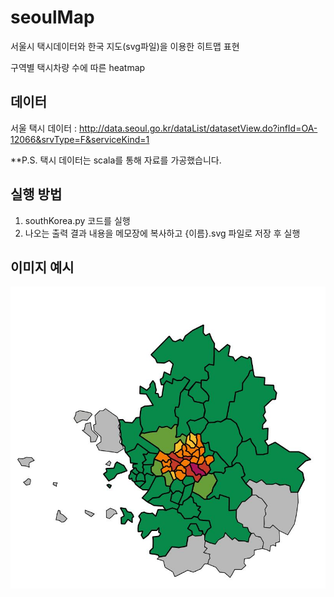 # seoulMap

서울시 택시데이터와 한국 지도(svg파일)을 이용한 히트맵 표현

구역별 택시차량 수에 따른 heatmap

데이터
----------------------
서울 택시 데이터 : http://data.seoul.go.kr/dataList/datasetView.do?infId=OA-12066&srvType=F&serviceKind=1

**P.S. 택시 데이터는 scala를 통해 자료를 가공했습니다.

실행 방법
---------------------
1. southKorea.py 코드를 실행 
2. 나오는 출력 결과 내용을 메모장에 복사하고 {이름}.svg 파일로 저장 후 실행

이미지 예시
---------------------

![mapImage](./data/image/image.JPG)


